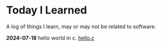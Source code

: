 # Today I Learned

A log of things I learn, may or may not be related to software.


**2024-07-18**  hello world in c. [hello.c](https://github.com/haris2k/hello.c)
